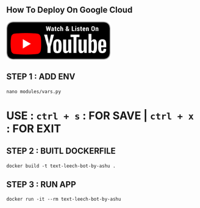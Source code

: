 
## How To Deploy On Google Cloud

<a href="https://www.youtube.com/@AshutoshGoswami24" target="_blank">
       <img src="https://raw.githubusercontent.com/AshutoshGoswami24/Me/refs/heads/main/img/wathconyt.png" alt="Wathconyt" height="100">
</a>

## STEP 1 : ADD ENV

```
nano modules/vars.py
```
# USE : `ctrl + s` : FOR SAVE | `ctrl + x` : FOR EXIT

## STEP 2 : BUITL DOCKERFILE

```
docker build -t text-leech-bot-by-ashu .
```

## STEP 3 : RUN APP
```
docker run -it --rm text-leech-bot-by-ashu

